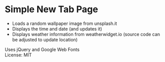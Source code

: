 # Simple New Tab Page

- Loads a random wallpaper image from unsplash.it
- Displays the time and date (and updates it)
- Displays weather information from weatherwidget.io (source code can be adjusted to update location)

Uses jQuery and Google Web Fonts  
License: MIT
